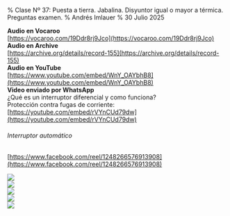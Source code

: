 % Clase Nº 37: Puesta a tierra. Jabalina. Disyuntor igual o mayor a térmica. Preguntas examen.
% Andrés Imlauer
% 30 Julio 2025

**Audio en Vocaroo**   
[https://vocaroo.com/19Ddr8rj9Jco](https://vocaroo.com/19Ddr8rj9Jco)   
**Audio en Archive**   
[https://archive.org/details/record-155](https://archive.org/details/record-155)   
**Audio en YouTube**   
[https://www.youtube.com/embed/WnY_OAYbhB8](https://www.youtube.com/embed/WnY_OAYbhB8)   
**Video enviado por WhatsApp**   
¿Qué es un interruptor diferencial y como funciona?   
Protección contra fugas de corriente:   
[https://youtube.com/embed/rVYnCUd79dw](https://youtube.com/embed/rVYnCUd79dw)   
   
###### Interruptor automático   
[https://www.facebook.com/reel/1248266576913908](https://www.facebook.com/reel/1248266576913908)   
   
![](https://blogger.googleusercontent.com/img/b/R29vZ2xl/AVvXsEhzjyXh4QGrd76tbKWTcLueQDq9K6yNfpD18B7JtA1zG8rDHwiAskWZJJPWhojzq8I8rWZFziGmUdTkqQex0MikzbcGGeEwixmZ71zJkXadmw946wfdST8RmDGqmKwcSInu4D9BJ4mgfn9-U2Yja5MJDubysEJizftzqIPekU9JnRC0df4s1IKrnkxA0LI/s4160/IMG_20250610_201218076.jpg)   
![](https://blogger.googleusercontent.com/img/b/R29vZ2xl/AVvXsEi-OaThnbTML30TO9_UrJWIfXiI2DqdG0O4HTEkLjcpjHmnL9qlCwoi8Y0QTBjcYh8D3rRSOBQQ21o924HL5SNFl8BpkrgXweUOJqscdRAsf7d_K6U-J-GCV44MpRiyLVWFVrAH6pMgOTdmqmZgJmOUYWgJEE01Loa2qLYUGHF29i_pZeN_7zCNxX8Mqgw/s4160/IMG_20250610_201214795.jpg)   
![](https://blogger.googleusercontent.com/img/b/R29vZ2xl/AVvXsEgJOcIHIRXoU4q1r1WvKkwzpXl1DNheNkhHLdxPRbs77Ow73CvugFVWq9uS4FvCb-ffiOo3PIXzvra3RSOB-pz6Ni0J8Q3uytcAV9ehXmxR_3Be5gVGgRoUrwoNdDoACTt1mAdBxLqDrXf1k_JYc55kkM41UOpTeB42ceeLsxjzvgwW5OD-PK4qE20do7U/s4160/IMG_20250610_201209812.jpg)   
![](https://blogger.googleusercontent.com/img/b/R29vZ2xl/AVvXsEjCP-fhkTHMs7oOxC086TL0Tul2m16zSdaDh6C4hLBJi0lNuiXPco4aPk83fsdU49xEtoBqPRZ8PYJlIH73NcuDrRuS9BrdvbUuB-bjm4RrY2jCLRG7LviDhYnEbzc1ccskLhhWmDvrKl-kzkOwou8nrpHq29ije2pDw9MoAPyeOyAwMeQTgXjilkmrroY/s4160/IMG_20250610_201203805.jpg)   
![](https://blogger.googleusercontent.com/img/b/R29vZ2xl/AVvXsEi1H4Sx2JtbO_xTHrjQE-pynWNlJETzgynKRjkvwaC3IZ4q7LvyYjg1D_AEAFxB1-QpHrT0HcMHEZAvBWzE2cb0FXLJ0kqQ6jydGYwjVtefyR3aEoYH1gW1umrrdwc9E__J3C56rg6ND5C-femEX6b8zX7gBet1zf2-8aWpIqLIPnO7HTIFecD_Awnqs-E/s4160/IMG-20250610-WA0100.jpg)   
   
